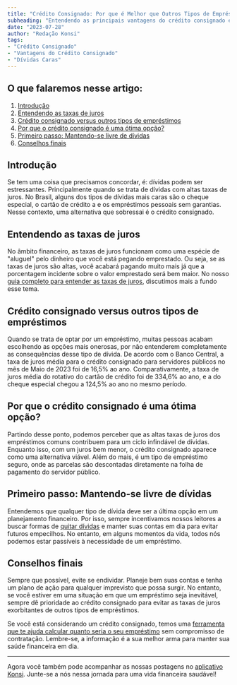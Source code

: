 ```yaml
---
title: "Crédito Consignado: Por que é Melhor que Outros Tipos de Empréstimos?"
subheading: "Entendendo as principais vantagens do crédito consignado e porque ele é a primeira opção quando se trata de empréstimos pessoais"
date: "2023-07-28"
author: "Redação Konsi"
tags:
- "Crédito Consignado"
- "Vantagens do Crédito Consignado"
- "Dívidas Caras"
---
```


## O que falaremos nesse artigo:

1. [Introdução](#introducao)
2. [Entendendo as taxas de juros](#entendendo-as-taxas-de-juros)
3. [Crédito consignado versus outros tipos de empréstimos](#credito-consignado-versus-outros-tipos-de-emprestimos)
4. [Por que o crédito consignado é uma ótima opção?](#por-que-o-credito-consignado-é-uma-otima-opção)
5. [Primeiro passo: Mantendo-se livre de dívidas](#primeiro-passo-mantendo-se-livre-de-dividas)
6. [Conselhos finais](#conselhos-finais)

<a id="introducao"></a>
## Introdução

Se tem uma coisa que precisamos concordar, é: dívidas podem ser estressantes. Principalmente quando se trata de dívidas com altas taxas de juros. No Brasil, alguns dos tipos de dívidas mais caras são o cheque especial, o cartão de crédito a e os empréstimos pessoais sem garantias. Nesse contexto, uma alternativa que sobressai é o crédito consignado.

<a id="entendendo-as-taxas-de-juros"></a>
## Entendendo as taxas de juros

No âmbito financeiro, as taxas de juros funcionam como uma espécie de "aluguel" pelo dinheiro que você está pegando emprestado. Ou seja, se as taxas de juros são altas, você acabará pagando muito mais já que a porcentagem incidente sobre o valor emprestado será bem maior. No nosso [guia completo para entender as taxas de juros](https://konsi.com.br/postagens/aprenda-a-navegar-pelas-guas-das-taxas-de-juros), discutimos mais a fundo esse tema.

<a id="credito-consignado-versus-outros-tipos-de-emprestimos"></a>
## Crédito consignado versus outros tipos de empréstimos

Quando se trata de optar por um empréstimo, muitas pessoas acabam escolhendo as opções mais onerosas, por não entenderem completamente as consequências desse tipo de dívida. De acordo com o Banco Central, a taxa de juros média para o crédito consignado para servidores públicos no mês de Maio de 2023 foi de 16,5% ao ano. Comparativamente, a taxa de juros média do rotativo do cartão de crédito foi de 334,6% ao ano, e a do cheque especial chegou a 124,5% ao ano no mesmo período.

<a id="por-que-o-credito-consignado-é-uma-otima-opção"></a>
## Por que o crédito consignado é uma ótima opção?

Partindo desse ponto, podemos perceber que as altas taxas de juros dos empréstimos comuns contribuem para um ciclo infindável de dívidas. Enquanto isso, com um juros bem menor, o crédito consignado aparece como uma alternativa viável. Além do mais, é um tipo de empréstimo seguro, onde as parcelas são descontadas diretamente na folha de pagamento do servidor público.

<a id="primeiro-passo-mantendo-se-livre-de-dividas"></a>
## Primeiro passo: Mantendo-se livre de dívidas

Entendemos que qualquer tipo de dívida deve ser a última opção em um planejamento financeiro. Por isso, sempre incentivamos nossos leitores a buscar formas de [quitar dívidas](https://konsi.com.br/postagens/dicas-para-quitar-o-emprstimo-consignado-mais-rapidamente) e manter suas contas em dia para evitar futuros empecilhos. No entanto, em alguns momentos da vida, todos nós podemos estar passíveis à necessidade de um empréstimo.

<a id="conselhos-finais"></a>
## Conselhos finais

Sempre que possível, evite se endividar. Planeje bem suas contas e tenha um plano de ação para qualquer imprevisto que possa surgir. No entanto, se você estiver em uma situação em que um empréstimo seja inevitável, sempre dê prioridade ao crédito consignado para evitar as taxas de juros exorbitantes de outros tipos de empréstimos.

Se você está considerando um crédito consignado, temos uma [ferramenta que te ajuda calcular quanto seria o seu empréstimo](https://konsi.com.br/simular-emprestimo-consignado/) sem compromisso de contratação. Lembre-se, a informação é a sua melhor arma para manter sua saúde financeira em dia.

---
Agora você também pode acompanhar as nossas postagens no [aplicativo Konsi](https://konsi.com.br/download). Junte-se a nós nessa jornada para uma vida financeira saudável!
